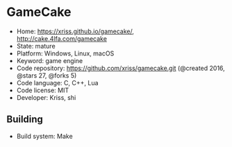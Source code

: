 # GameCake

- Home: https://xriss.github.io/gamecake/, http://cake.4lfa.com/gamecake
- State: mature
- Platform: Windows, Linux, macOS
- Keyword: game engine
- Code repository: https://github.com/xriss/gamecake.git (@created 2016, @stars 27, @forks 5)
- Code language: C, C++, Lua
- Code license: MIT
- Developer: Kriss, shi

## Building

- Build system: Make

